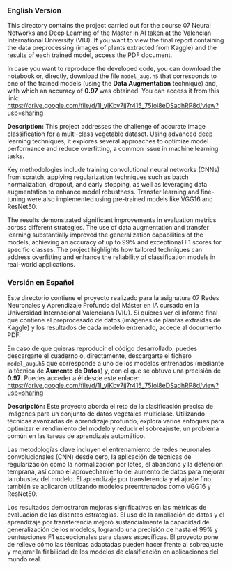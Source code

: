 ### English Version

This directory contains the project carried out for the course 07 Neural Networks and Deep Learning of the Master in AI taken at the Valencian International University (VIU). If you want to view the final report containing the data preprocessing (images of plants extracted from Kaggle) and the results of each trained model, access the PDF document. 

In case you want to reproduce the developed code, you can download the notebook or, directly, download the file `model_aug.h5` that corresponds to one of the trained models (using the **Data Augmentation** technique) and, with which an accuracy of **0.97** was obtained. You can access it from this link: https://drive.google.com/file/d/1I_yIKbv7jj7r415_75Ioi8eDSadhRP8d/view?usp=sharing

**Description:** This project addresses the challenge of accurate image classification for a multi-class vegetable dataset. Using advanced deep learning techniques, it explores several approaches to optimize model performance and reduce overfitting, a common issue in machine learning tasks.

Key methodologies include training convolutional neural networks (CNNs) from scratch, applying regularization techniques such as batch normalization, dropout, and early stopping, as well as leveraging data augmentation to enhance model robustness. Transfer learning and fine-tuning were also implemented using pre-trained models like VGG16 and ResNet50.

The results demonstrated significant improvements in evaluation metrics across different strategies. The use of data augmentation and transfer learning substantially improved the generalization capabilities of the models, achieving an accuracy of up to 99% and exceptional F1 scores for specific classes. The project highlights how tailored techniques can address overfitting and enhance the reliability of classification models in real-world applications.

### Versión en Español

Este directorio contiene el proyecto realizado para la asignatura 07 Redes Neuronales y Aprendizaje Profundo del Máster en IA cursado en la Universidad Internacional Valenciana (VIU). Si quieres ver el informe final que contiene el preprocesado de datos (imágenes de plantas extraídas de Kaggle) y los resultados de cada modelo entrenado, accede al documento PDF. 

En caso de que quieras reproducir el código desarrollado, puedes descargarte el cuaderno o, directamente, descargarte el fichero `model_aug.h5` que corresponde a uno de los modelos entrenados (mediante la técnica de **Aumento de Datos**) y, con el que se obtuvo una precisión de **0.97**. Puedes acceder a él desde este enlace: https://drive.google.com/file/d/1I_yIKbv7jj7r415_75Ioi8eDSadhRP8d/view?usp=sharing

**Descripción:** Este proyecto aborda el reto de la clasificación precisa de imágenes para un conjunto de datos vegetales multiclase. Utilizando técnicas avanzadas de aprendizaje profundo, explora varios enfoques para optimizar el rendimiento del modelo y reducir el sobreajuste, un problema común en las tareas de aprendizaje automático.

Las metodologías clave incluyen el entrenamiento de redes neuronales convolucionales (CNN) desde cero, la aplicación de técnicas de regularización como la normalización por lotes, el abandono y la detención temprana, así como el aprovechamiento del aumento de datos para mejorar la robustez del modelo. El aprendizaje por transferencia y el ajuste fino también se aplicaron utilizando modelos preentrenados como VGG16 y ResNet50.

Los resultados demostraron mejoras significativas en las métricas de evaluación de las distintas estrategias. El uso de la ampliación de datos y el aprendizaje por transferencia mejoró sustancialmente la capacidad de generalización de los modelos, logrando una precisión de hasta el 99% y puntuaciones F1 excepcionales para clases específicas. El proyecto pone de relieve cómo las técnicas adaptadas pueden hacer frente al sobreajuste y mejorar la fiabilidad de los modelos de clasificación en aplicaciones del mundo real.
